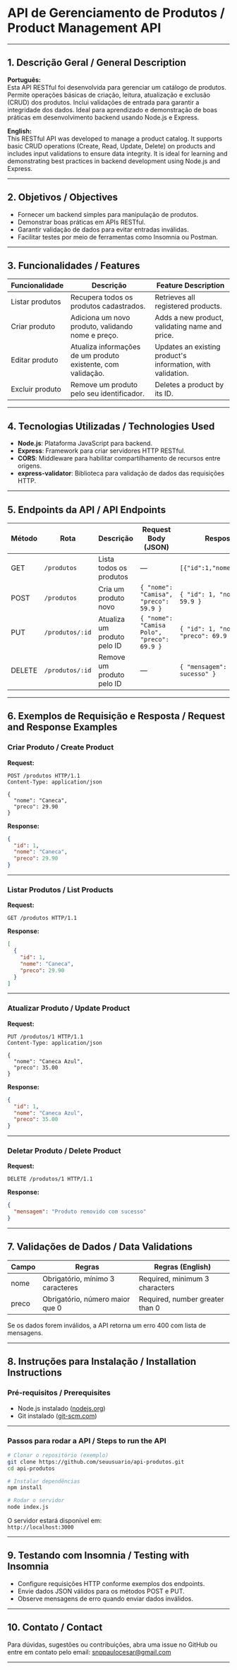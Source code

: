 # API de Gerenciamento de Produtos / Product Management API

---

## 1. Descrição Geral / General Description

**Português:**  
Esta API RESTful foi desenvolvida para gerenciar um catálogo de produtos. Permite operações básicas de criação, leitura, atualização e exclusão (CRUD) dos produtos. Inclui validações de entrada para garantir a integridade dos dados. Ideal para aprendizado e demonstração de boas práticas em desenvolvimento backend usando Node.js e Express.

**English:**  
This RESTful API was developed to manage a product catalog. It supports basic CRUD operations (Create, Read, Update, Delete) on products and includes input validations to ensure data integrity. It is ideal for learning and demonstrating best practices in backend development using Node.js and Express.

---

## 2. Objetivos / Objectives

- Fornecer um backend simples para manipulação de produtos.  
- Demonstrar boas práticas em APIs RESTful.  
- Garantir validação de dados para evitar entradas inválidas.  
- Facilitar testes por meio de ferramentas como Insomnia ou Postman.

---

## 3. Funcionalidades / Features

| Funcionalidade                  | Descrição                                                    | Feature Description                                           |
|--------------------------------|--------------------------------------------------------------|---------------------------------------------------------------|
| Listar produtos                | Recupera todos os produtos cadastrados.                      | Retrieves all registered products.                            |
| Criar produto                 | Adiciona um novo produto, validando nome e preço.            | Adds a new product, validating name and price.                |
| Editar produto                | Atualiza informações de um produto existente, com validação. | Updates an existing product's information, with validation.   |
| Excluir produto              | Remove um produto pelo seu identificador.                    | Deletes a product by its ID.                                   |

---

## 4. Tecnologias Utilizadas / Technologies Used

- **Node.js**: Plataforma JavaScript para backend.  
- **Express**: Framework para criar servidores HTTP RESTful.  
- **CORS**: Middleware para habilitar compartilhamento de recursos entre origens.  
- **express-validator**: Biblioteca para validação de dados das requisições HTTP.

---

## 5. Endpoints da API / API Endpoints

| Método | Rota           | Descrição                       | Request Body (JSON)                          | Resposta Exemplo (JSON)                       |
|--------|----------------|--------------------------------|---------------------------------------------|-----------------------------------------------|
| GET    | `/produtos`    | Lista todos os produtos         | —                                           | `[{"id":1,"nome":"Camisa","preco":59.9}]`    |
| POST   | `/produtos`    | Cria um produto novo            | `{ "nome": "Camisa", "preco": 59.9 }`      | `{ "id": 1, "nome": "Camisa", "preco": 59.9 }` |
| PUT    | `/produtos/:id`| Atualiza um produto pelo ID     | `{ "nome": "Camisa Polo", "preco": 69.9 }` | `{ "id": 1, "nome": "Camisa Polo", "preco": 69.9 }` |
| DELETE | `/produtos/:id`| Remove um produto pelo ID       | —                                           | `{ "mensagem": "Produto removido com sucesso" }` |

---

## 6. Exemplos de Requisição e Resposta / Request and Response Examples

### Criar Produto / Create Product

**Request:**  
```http
POST /produtos HTTP/1.1
Content-Type: application/json

{
  "nome": "Caneca",
  "preco": 29.90
}
```

**Response:**  
```json
{
  "id": 1,
  "nome": "Caneca",
  "preco": 29.90
}
```

---

### Listar Produtos / List Products

**Request:**  
```http
GET /produtos HTTP/1.1
```

**Response:**  
```json
[
  {
    "id": 1,
    "nome": "Caneca",
    "preco": 29.90
  }
]
```

---

### Atualizar Produto / Update Product

**Request:**  
```http
PUT /produtos/1 HTTP/1.1
Content-Type: application/json

{
  "nome": "Caneca Azul",
  "preco": 35.00
}
```

**Response:**  
```json
{
  "id": 1,
  "nome": "Caneca Azul",
  "preco": 35.00
}
```

---

### Deletar Produto / Delete Product

**Request:**  
```http
DELETE /produtos/1 HTTP/1.1
```

**Response:**  
```json
{
  "mensagem": "Produto removido com sucesso"
}
```

---

## 7. Validações de Dados / Data Validations

| Campo  | Regras                           | Regras (English)                |
|--------|---------------------------------|--------------------------------|
| nome   | Obrigatório, mínimo 3 caracteres | Required, minimum 3 characters  |
| preco  | Obrigatório, número maior que 0  | Required, number greater than 0 |

Se os dados forem inválidos, a API retorna um erro 400 com lista de mensagens.

---

## 8. Instruções para Instalação / Installation Instructions

### Pré-requisitos / Prerequisites

- Node.js instalado ([nodejs.org](https://nodejs.org/))
- Git instalado ([git-scm.com](https://git-scm.com/))

---

### Passos para rodar a API / Steps to run the API

```bash
# Clonar o repositório (exemplo)
git clone https://github.com/seuusuario/api-produtos.git
cd api-produtos

# Instalar dependências
npm install

# Rodar o servidor
node index.js
```

O servidor estará disponível em:  
`http://localhost:3000`

---

## 9. Testando com Insomnia / Testing with Insomnia

- Configure requisições HTTP conforme exemplos dos endpoints.  
- Envie dados JSON válidos para os métodos POST e PUT.  
- Observe mensagens de erro quando enviar dados inválidos.

---

## 10. Contato / Contact

Para dúvidas, sugestões ou contribuições, abra uma issue no GitHub ou entre em contato pelo email: snppaulocesar@gmail.com

---

<!--
Feito por Paulo César Jr.
-->
